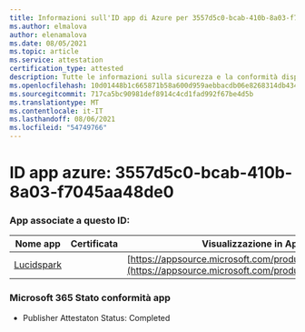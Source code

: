 ```yaml
---
title: Informazioni sull'ID app di Azure per 3557d5c0-bcab-410b-8a03-f7045aa48de0
ms.author: elmalova
author: elenamalova
ms.date: 08/05/2021
ms.topic: article
ms.service: attestation
certification_type: attested
description: Tutte le informazioni sulla sicurezza e la conformità disponibili per 3557d5c0-bcab-410b-8a03-f7045aa48de0.
ms.openlocfilehash: 10d01448b1c665871b58a600d959aebbacdb06e8268314db434df3e1b634abd5
ms.sourcegitcommit: 717ca5bc90981def8914c4cd1fad992f67be4d5b
ms.translationtype: MT
ms.contentlocale: it-IT
ms.lasthandoff: 08/06/2021
ms.locfileid: "54749766"
---
```

# <a name="azure-app-id-3557d5c0-bcab-410b-8a03-f7045aa48de0"></a>ID app azure: 3557d5c0-bcab-410b-8a03-f7045aa48de0


### <a name="apps-associated-with-this-id"></a>App associate a questo ID:
| **Nome app** | **Certificata** | **Visualizzazione in AppSource** |
|--------------|---------------|-----------------------|
| [Lucidspark](https://docs.microsoft.com/microsoft-365-app-certification/forward/WA200002583) |  | [https://appsource.microsoft.com/product/office/WA200002583](https://appsource.microsoft.com/product/office/WA200002583) |

### <a name="microsoft-365-app-compliance-status"></a>Microsoft 365 Stato conformità app
- Publisher Attestaton Status: Completed
